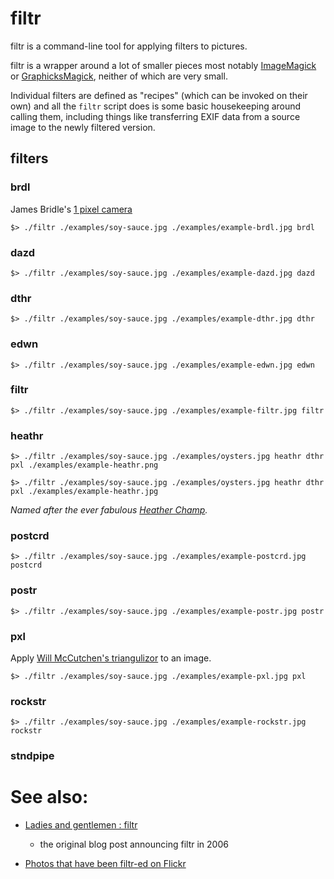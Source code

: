 filtr
==

filtr is a command-line tool for applying filters to pictures.

filtr is a wrapper around a lot of smaller pieces most notably [ImageMagick]()
or [GraphicksMagick](), neither of which are very small.

Individual filters are defined as "recipes" (which can be invoked on their own)
and all the `filtr` script does is some basic housekeeping around calling them,
including things like transferring EXIF data from a source image to the newly
filtered version.

filters
--

### brdl

James Bridle's [1 pixel camera](http://shorttermmemoryloss.com/portfolio/project/1-pixel-camera/)

	$> ./filtr ./examples/soy-sauce.jpg ./examples/example-brdl.jpg brdl

### dazd

	$> ./filtr ./examples/soy-sauce.jpg ./examples/example-dazd.jpg dazd

### dthr

	$> ./filtr ./examples/soy-sauce.jpg ./examples/example-dthr.jpg dthr

### edwn

	$> ./filtr ./examples/soy-sauce.jpg ./examples/example-edwn.jpg edwn

### filtr

	$> ./filtr ./examples/soy-sauce.jpg ./examples/example-filtr.jpg filtr

### heathr

	$> ./filtr ./examples/soy-sauce.jpg ./examples/oysters.jpg heathr dthr pxl ./examples/example-heathr.png

	$> ./filtr ./examples/soy-sauce.jpg ./examples/oysters.jpg heathr dthr pxl ./examples/example-heathr.jpg

_Named after the ever fabulous [Heather Champ](http://www.hchamp.com/)._

### postcrd

	$> ./filtr ./examples/soy-sauce.jpg ./examples/example-postcrd.jpg postcrd

### postr

	$> ./filtr ./examples/soy-sauce.jpg ./examples/example-postr.jpg postr

### pxl

Apply [Will McCutchen's triangulizor](https://github.com/mccutchen/triangulizor)
to an image.

	$> ./filtr ./examples/soy-sauce.jpg ./examples/example-pxl.jpg pxl

### rockstr

	$> ./filtr ./examples/soy-sauce.jpg ./examples/example-rockstr.jpg rockstr

### stndpipe

See also:
==

* [Ladies and gentlemen : filtr](http://www.aaronland.info/weblog/2006/07/31/baconmelon/#filtr)
  - the original blog post announcing filtr in 2006

* [Photos that have been filtr-ed on Flickr](http://www.flickr.com/photos/tags/filtr:process=)
